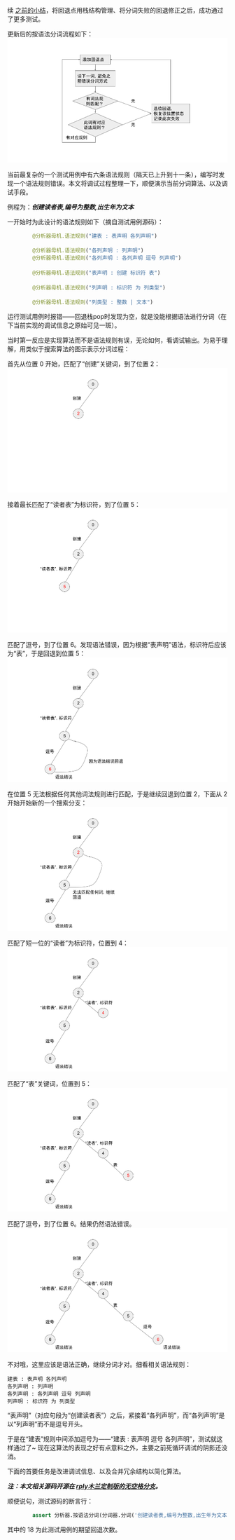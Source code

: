 续 [之前的小结](https://zhuanlan.zhihu.com/p/411991539)，将回退点用栈结构管理、将分词失败的回退修正之后，成功通过了更多测试。

更新后的按语法分词流程如下：
![rply](../assets/2021-09-21-按语法分词流程图.png)

当前最复杂的一个测试用例中有六条语法规则（隔天已上升到十一条），编写时发现一个语法规则错误。本文将调试过程整理一下，顺便演示当前分词算法、以及调试手段。

例程为：***创建读者表,编号为整数,出生年为文本***

一开始时为此设计的语法规则如下（摘自测试用例源码）：

```python
        @分析器母机.语法规则("建表 : 表声明 各列声明")

        @分析器母机.语法规则("各列声明 : 列声明")
        @分析器母机.语法规则("各列声明 : 各列声明 逗号 列声明")

        @分析器母机.语法规则("表声明 : 创建 标识符 表")

        @分析器母机.语法规则("列声明 : 标识符 为 列类型")

        @分析器母机.语法规则("列类型 : 整数 | 文本")
```

运行测试用例时报错——回退栈pop时发现为空，就是没能根据语法进行分词（在下当前实现的调试信息之原始可见一斑）。

当时第一反应是实现算法而不是语法规则有误，无论如何，看调试输出。为易于理解，用类似于搜索算法的图示表示分词过程：

首先从位置 0 开始，匹配了“创建”关键词，到了位置 2：
![1](../assets/2021-09-20-调试1.png)

接着最长匹配了“读者表”为标识符，到了位置 5：
![2](../assets/2021-09-20-调试2.png)

匹配了逗号，到了位置 6。发现语法错误，因为根据“表声明”语法，标识符后应该为“表”，于是回退到位置 5：
![3](../assets/2021-09-20-调试3.png)

在位置 5 无法根据任何其他词法规则进行匹配，于是继续回退到位置 2，下面从 2 开始开始新的一个搜索分支：
![4](../assets/2021-09-20-调试4.png)

匹配了短一位的“读者”为标识符，位置到 4：
![5](../assets/2021-09-20-调试5.png)

匹配了“表”关键词，位置到 5：
![6](../assets/2021-09-20-调试6.png)

匹配了逗号，到了位置 6。结果仍然语法错误。
![7](../assets/2021-09-20-调试7.png)

不对哦，这里应该是语法正确，继续分词才对。细看相关语法规则：
```
建表 : 表声明 各列声明
各列声明 : 列声明
各列声明 : 各列声明 逗号 列声明
列声明 : 标识符 为 列类型
```

“表声明”（对应句段为“创建读者表”）之后，紧接着“各列声明”，而“各列声明”是以“列声明”而不是逗号开头。

于是在“建表”规则中间添加逗号为——“建表 : 表声明 逗号 各列声明”，测试就这样通过了~ 现在这算法的表现之好有点意料之外，主要之前死循环调试的阴影还没消。

下面的首要任务是改进调试信息、以及合并冗余结构以简化算法。

***注：本文相关源码开源在 [rply木兰定制版的无空格分支](https://github.com/nobodxbodon/rply/tree/d7fad9e9da5553c22d95886483c03f06eb659c2a)。***

顺便说句，测试源码的断言行：
```python
        assert 分析器.按语法分词(分词器.分词('创建读者表,编号为整数,出生年为文本'), 18) == '读者 各列为 编号 整数 出生年 文本'
```
其中的 18 为此测试用例的期望回退次数。